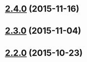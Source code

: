<a name="2.4.0"></a>
# [2.4.0](https://github.com/blockai/bitstore-client/compare/v2.4.0...v2.4.0) (2015-11-16)




<a name="2.3.0"></a>
# [2.3.0](https://github.com/blockai/bitstore-client/compare/v2.3.0...v2.3.0) (2015-11-04)




<a name="2.2.0"></a>
# [2.2.0](https://github.com/blockai/bitstore-client/compare/v2.2.0...v2.2.0) (2015-10-23)




